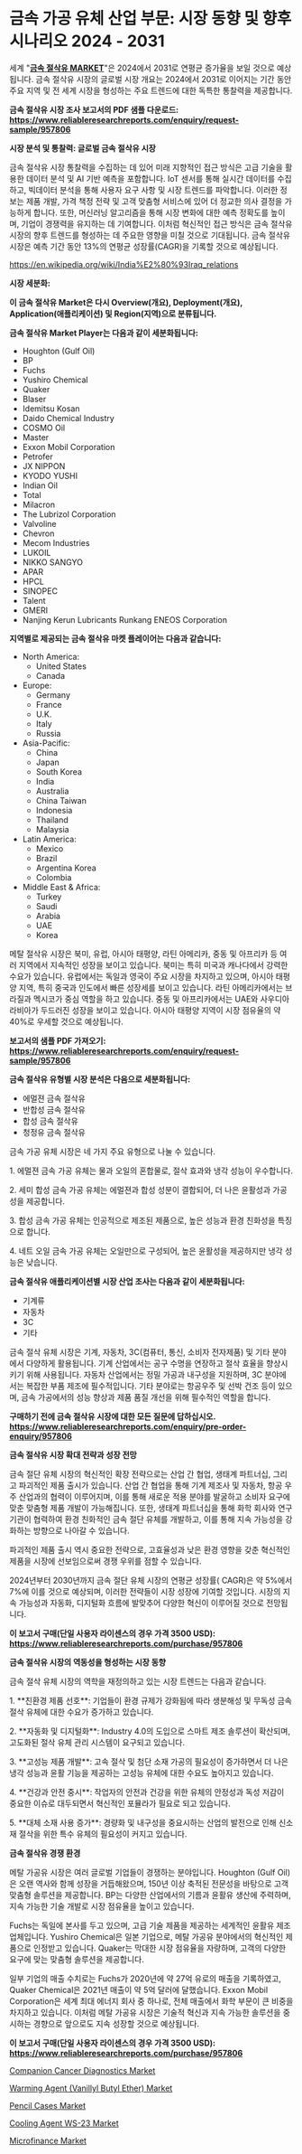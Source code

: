 <p><h1>금속 가공 유체 산업 부문: 시장 동향 및 향후 시나리오 2024 - 2031</h1></p><p>세계 "<strong><a href="https://www.reliableresearchreports.com/metal-cutting-fluids-r957806">금속 절삭유 MARKET</a></strong>"은 2024에서 2031로 연평균 증가율을 보일 것으로 예상됩니다. 금속 절삭유 시장의 글로벌 시장 개요는 2024에서 2031로 이어지는 기간 동안 주요 지역 및 전 세계 시장을 형성하는 주요 트렌드에 대한 독특한 통찰력을 제공합니다.</p>
<p><strong>금속 절삭유 시장 조사 보고서의 PDF 샘플 다운로드: <a href="https://www.reliableresearchreports.com/enquiry/request-sample/957806">https://www.reliableresearchreports.com/enquiry/request-sample/957806</a></strong></p>
<p><strong>시장 분석 및 통찰력: 글로벌 금속 절삭유 시장</strong></p>
<p><p>금속 절삭유 시장 통찰력을 수집하는 데 있어 미래 지향적인 접근 방식은 고급 기술을 활용한 데이터 분석 및 AI 기반 예측을 포함합니다. IoT 센서를 통해 실시간 데이터를 수집하고, 빅데이터 분석을 통해 사용자 요구 사항 및 시장 트렌드를 파악합니다. 이러한 정보는 제품 개발, 가격 책정 전략 및 고객 맞춤형 서비스에 있어 더 정교한 의사 결정을 가능하게 합니다. 또한, 머신러닝 알고리즘을 통해 시장 변화에 대한 예측 정확도를 높이며, 기업이 경쟁력을 유지하는 데 기여합니다. 이처럼 혁신적인 접근 방식은 금속 절삭유 시장의 향후 트렌드를 형성하는 데 주요한 영향을 미칠 것으로 기대됩니다. 금속 절삭유 시장은 예측 기간 동안 13%의 연평균 성장률(CAGR)을 기록할 것으로 예상됩니다.</p></p>
<p><a href="%7CAUTHORITHY_DOMAIN_URL%7C">https://en.wikipedia.org/wiki/India%E2%80%93Iraq_relations</a></p>
<p><strong>시장 세분화:</strong></p>
<p><strong>이 금속 절삭유 Market은 다시 Overview(개요), Deployment(개요), Application(애플리케이션) 및 Region(지역)으로 분류됩니다.</strong></p>
<p><strong>금속 절삭유 Market Player는 다음과 같이 세분화됩니다:</strong></p>
<p><ul><li>Houghton (Gulf Oil)</li><li>BP</li><li>Fuchs</li><li>Yushiro Chemical</li><li>Quaker</li><li>Blaser</li><li>Idemitsu Kosan</li><li>Daido Chemical Industry</li><li>COSMO Oil</li><li>Master</li><li>Exxon Mobil Corporation</li><li>Petrofer</li><li>JX NIPPON</li><li>KYODO YUSHI</li><li>Indian Oil</li><li>Total</li><li>Milacron</li><li>The Lubrizol Corporation</li><li>Valvoline</li><li>Chevron</li><li>Mecom Industries</li><li>LUKOIL</li><li>NIKKO SANGYO</li><li>APAR</li><li>HPCL</li><li>SINOPEC</li><li>Talent</li><li>GMERI</li><li>Nanjing Kerun Lubricants
    Runkang
    ENEOS Corporation</li></ul></p>
<p><strong>지역별로 제공되는 금속 절삭유 마켓 플레이어는 다음과 같습니다:</strong></p>
<p><ul>
    <li>
        North America:
        <ul>
            <li>United States</li>
            <li>Canada</li>
        </ul>
    </li>
    <li>
        Europe:
        <ul>
            <li>Germany</li>
            <li>France</li>
            <li>U.K.</li>
            <li>Italy</li>
            <li>Russia</li>
        </ul>
    </li>
    <li>
        Asia-Pacific:
        <ul>
            <li>China</li>
            <li>Japan</li>
            <li>South Korea</li>
            <li>India</li>
            <li>Australia</li>
            <li>China Taiwan</li>
            <li>Indonesia</li>
            <li>Thailand</li>
            <li>Malaysia</li>
        </ul>
    </li>
    <li>
        Latin America:
        <ul>
            <li>Mexico</li>
            <li>Brazil</li>
            <li>Argentina Korea</li>
            <li>Colombia</li>
        </ul>
    </li>
    <li>
        Middle East & Africa:
        <ul>
            <li>Turkey</li>
            <li>Saudi</li>
            <li>Arabia</li>
            <li>UAE</li>
            <li>Korea</li>
        </ul>
    </li>
    </ul></p>
<p><p>메탈 절삭유 시장은 북미, 유럽, 아시아 태평양, 라틴 아메리카, 중동 및 아프리카 등 여러 지역에서 지속적인 성장을 보이고 있습니다. 북미는 특히 미국과 캐나다에서 강력한 수요가 있습니다. 유럽에서는 독일과 영국이 주요 시장을 차지하고 있으며, 아시아 태평양 지역, 특히 중국과 인도에서 빠른 성장세를 보이고 있습니다. 라틴 아메리카에서는 브라질과 멕시코가 중심 역할을 하고 있습니다. 중동 및 아프리카에서는 UAE와 사우디아라비아가 두드러진 성장을 보이고 있습니다. 아시아 태평양 지역이 시장 점유율의 약 40%로 우세할 것으로 예상됩니다.</p></p>
<p><strong>보고서의 샘플 PDF 가져오기: <a href="https://www.reliableresearchreports.com/enquiry/request-sample/957806">https://www.reliableresearchreports.com/enquiry/request-sample/957806</a></strong></p>
<p><strong>금속 절삭유 유형별 시장 분석은 다음으로 세분화됩니다:</strong></p>
<p><ul><li>에멀젼 금속 절삭유</li><li>반합성 금속 절삭유</li><li>합성 금속 절삭유</li><li>청정유 금속 절삭유</li></ul></p>
<p><p>금속 가공 유체 시장은 네 가지 주요 유형으로 나눌 수 있습니다. </p><p>1. 에멀젼 금속 가공 유체는 물과 오일의 혼합물로, 절삭 효과와 냉각 성능이 우수합니다.</p><p>2. 세미 합성 금속 가공 유체는 에멀젼과 합성 성분이 결합되어, 더 나은 윤활성과 가공성을 제공합니다.</p><p>3. 합성 금속 가공 유체는 인공적으로 제조된 제품으로, 높은 성능과 환경 친화성을 특징으로 합니다.</p><p>4. 네트 오일 금속 가공 유체는 오일만으로 구성되어, 높은 윤활성을 제공하지만 냉각 성능은 낮습니다.</p></p>
<p><strong>금속 절삭유 애플리케이션별 시장 산업 조사는 다음과 같이 세분화됩니다:</strong></p>
<p><ul><li>기계류</li><li>자동차</li><li>3C</li><li>기타</li></ul></p>
<p><p>금속 절삭 유체 시장은 기계, 자동차, 3C(컴퓨터, 통신, 소비자 전자제품) 및 기타 분야에서 다양하게 활용됩니다. 기계 산업에서는 공구 수명을 연장하고 절삭 효율을 향상시키기 위해 사용됩니다. 자동차 산업에서는 정밀 가공과 내구성을 지원하며, 3C 분야에서는 복잡한 부품 제조에 필수적입니다. 기타 분야로는 항공우주 및 선박 건조 등이 있으며, 금속 가공에서의 성능 향상과 제품 품질 개선을 위해 필수적인 역할을 합니다.</p></p>
<p><strong>구매하기 전에 금속 절삭유 시장에 대한 모든 질문에 답하십시오. <a href="https://www.reliableresearchreports.com/enquiry/pre-order-enquiry/957806">https://www.reliableresearchreports.com/enquiry/pre-order-enquiry/957806</a></strong></p>
<p><strong>금속 절삭유 시장 확대 전략과 성장 전망</strong></p>
<p><p>금속 절단 유체 시장의 혁신적인 확장 전략으로는 산업 간 협업, 생태계 파트너십, 그리고 파괴적인 제품 출시가 있습니다. 산업 간 협업을 통해 기계 제조사 및 자동차, 항공 우주 산업과의 협력이 이루어지며, 이를 통해 새로운 적용 분야를 발굴하고 소비자 요구에 맞춘 맞춤형 제품 개발이 가능해집니다. 또한, 생태계 파트너십을 통해 화학 회사와 연구 기관이 협력하여 환경 친화적인 금속 절단 유체를 개발하고, 이를 통해 지속 가능성을 강화하는 방향으로 나아갈 수 있습니다.</p><p>파괴적인 제품 출시 역시 중요한 전략으로, 고효율성과 낮은 환경 영향을 갖춘 혁신적인 제품을 시장에 선보임으로써 경쟁 우위를 점할 수 있습니다. </p><p>2024년부터 2030년까지 금속 절단 유체 시장의 연평균 성장률( CAGR)은 약 5%에서 7%에 이를 것으로 예상되며, 이러한 전략들이 시장 성장에 기여할 것입니다. 시장의 지속 가능성과 자동화, 디지털화 흐름에 발맞추어 다양한 혁신이 이루어질 것으로 전망됩니다.</p></p>
<p><strong>이 보고서 구매(단일 사용자 라이센스의 경우 가격 3500 USD): <a href="https://www.reliableresearchreports.com/purchase/957806">https://www.reliableresearchreports.com/purchase/957806</a></strong></p>
<p><strong>금속 절삭유 시장의 역동성을 형성하는 시장 동향</strong></p>
<p><p>금속 절삭 유체 시장의 역학을 재정의하고 있는 시장 트렌드는 다음과 같습니다.</p><p>1. **친환경 제품 선호**: 기업들이 환경 규제가 강화됨에 따라 생분해성 및 무독성 금속 절삭 유체에 대한 수요가 증가하고 있습니다.</p><p>2. **자동화 및 디지털화**: Industry 4.0의 도입으로 스마트 제조 솔루션이 확산되며, 고도화된 절삭 유체 관리 시스템이 요구되고 있습니다.</p><p>3. **고성능 제품 개발**: 고속 절삭 및 첨단 소재 가공의 필요성이 증가하면서 더 나은 냉각 성능과 윤활 기능을 제공하는 고성능 유체에 대한 수요도 높아지고 있습니다.</p><p>4. **건강과 안전 중시**: 작업자의 안전과 건강을 위한 유체의 안정성과 독성 저감이 중요한 이슈로 대두되면서 혁신적인 포뮬라가 필요로 되고 있습니다.</p><p>5. **대체 소재 사용 증가**: 경량화 및 내구성을 중요시하는 산업의 발전으로 인해 신소재 절삭을 위한 특수 유체의 필요성이 커지고 있습니다.</p></p>
<p><strong>금속 절삭유 경쟁 환경</strong></p>
<p><p>메탈 가공유 시장은 여러 글로벌 기업들이 경쟁하는 분야입니다. Houghton (Gulf Oil)은 오랜 역사와 함께 성장을 거듭해왔으며, 150년 이상 축적된 전문성을 바탕으로 고객 맞춤형 솔루션을 제공합니다. BP는 다양한 산업에서의 기름과 윤활유 생산에 주력하며, 지속 가능한 기술 개발로 시장 점유율을 높이고 있습니다.</p><p>Fuchs는 독일에 본사를 두고 있으며, 고급 기술 제품을 제공하는 세계적인 윤활유 제조업체입니다. Yushiro Chemical은 일본 기업으로, 메탈 가공유 분야에서의 혁신적인 제품으로 인정받고 있습니다. Quaker는 막대한 시장 점유율을 자랑하며, 고객의 다양한 요구에 맞는 맞춤형 솔루션을 제공합니다.</p><p>일부 기업의 매출 수치로는 Fuchs가 2020년에 약 27억 유로의 매출을 기록하였고, Quaker Chemical은 2021년 매출이 약 5억 달러에 달했습니다. Exxon Mobil Corporation은 세계 최대 에너지 회사 중 하나로, 전체 매출에서 화학 부문이 큰 비중을 차지하고 있습니다. 이처럼 메탈 가공유 시장은 기술적 혁신과 지속 가능한 솔루션을 중시하는 경향으로 앞으로도 지속 성장할 것으로 예상됩니다.</p></p>
<p><strong>이 보고서 구매(단일 사용자 라이센스의 경우 가격 3500 USD): <a href="https://www.reliableresearchreports.com/purchase/957806">https://www.reliableresearchreports.com/purchase/957806</a></strong></p>
<p><p><a href="https://issuu.com/reportprime-2/docs/companion-cancer-diagnostics-market_2fd3e3d35eef4c">Companion Cancer Diagnostics Market</a></p><p><a href="https://medium.com/@othaleffler2008/the-warming-agent-vanillyl-butyl-ether-market-research-report-provides-an-in-depth-and-ba8224bc2b71">Warming Agent (Vanillyl Butyl Ether) Market</a></p><p><a href="https://www.linkedin.com/pulse/global-perspectives-pencil-cases-market-trends-challenges-forecast-2tp2c?trackingId=3i3ogD8ASPa3FbfG7OPxaQ%3D%3D">Pencil Cases Market</a></p><p><a href="https://medium.com/@othaleffler2008/the-global-cooling-agent-ws-23-market-is-a-dynamic-and-growing-industry-89fc8cac5245">Cooling Agent WS-23 Market</a></p><p><a href="https://github.com/abbislposival/Market-Research-Report-List-1/blob/main/microfinance-market.md">Microfinance Market</a></p></p>